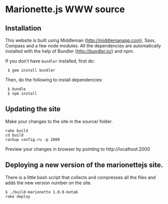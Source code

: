 Marionette.js WWW source
=============

Installation
-----------

This website is built using Middleman (http://middlemanapp.com), Sass, Compass and a few node modules. All the dependencies are automatically installed with the help of Bundler (http://bundler.io/) and npm.

If you don't have `bundler` installed, first do:

     $ gem install bundler

Then, do the following to install dependencies:

     $ bundle
     $ npm install

Updating the site
-----

Make your changes to the site in the source/ folder.

    rake build
    cd build
    rackup config.ru -p 2000

Preview your changes in browser by pointing to http://localhost:2000


Deploying a new version of the marionettejs site.
-----

There is a little bash script that collects and compresses all the files and adds the new version number on the site.

    $ ./build-marionette 1.0.0-beta6
    rake deploy
